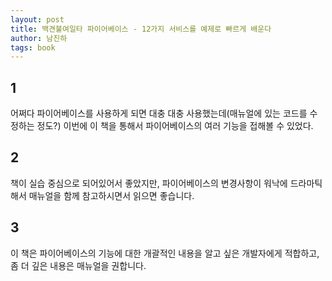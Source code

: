 ```yaml
---
layout: post
title: 백견불여일타 파이어베이스 - 12가지 서비스를 예제로 빠르게 배운다
author: 남진하
tags: book
---
```


## 1

어쩌다 파이어베이스를 사용하게 되면 대충 대충 사용했는데(매뉴얼에 있는 코드를 수정하는 정도?) 이번에 이 책을 통해서 파이어베이스의 여러 기능을 접해볼 수 있었다.

## 2

책이 실습 중심으로 되어있어서 좋았지만, 파이어베이스의 변경사항이 워낙에 드라마틱해서 매뉴얼을 함께 참고하시면서 읽으면 좋습니다. 

## 3

이 책은 파이어베이스의 기능에 대한 개괄적인 내용을 알고 싶은 개발자에게 적합하고, 좀 더 깊은 내용은 매뉴얼을 권합니다.
